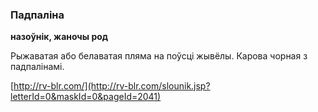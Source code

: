 ### Падпаліна
**назоўнік, жаночы род**

Рыжаватая або белаватая пляма на поўсці жывёлы. Карова чорная з падпалінамі.

<a rel="author">[http://rv-blr.com/](http://rv-blr.com/slounik.jsp?letterId=0&maskId=0&pageId=2041)</a>
